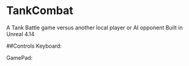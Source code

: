 # TankCombat

A Tank Battle game versus another local player or AI opponent
Built in Unreal 4.14

##Controls
Keyboard:

GamePad:



